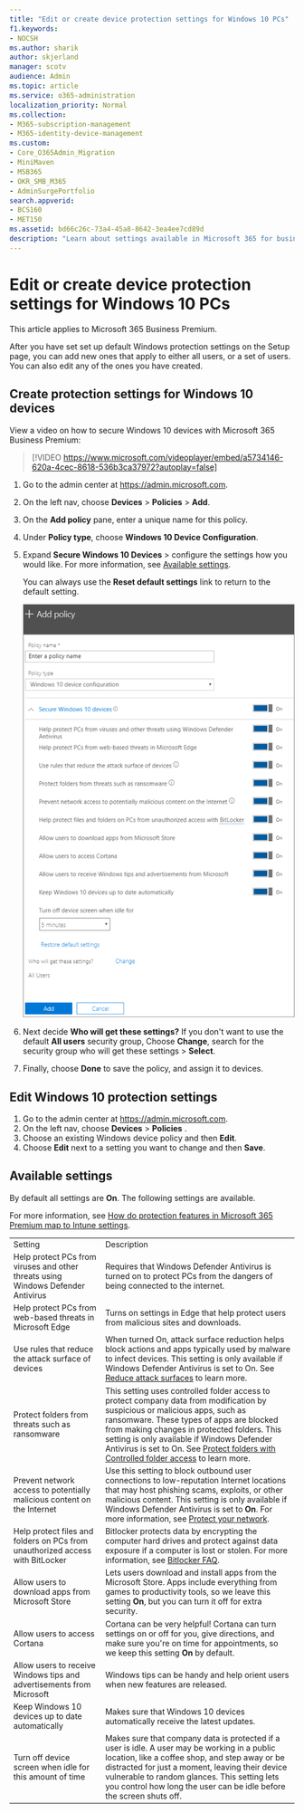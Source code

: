 ```yaml
---
title: "Edit or create device protection settings for Windows 10 PCs"
f1.keywords:
- NOCSH
ms.author: sharik
author: skjerland
manager: scotv
audience: Admin
ms.topic: article
ms.service: o365-administration
localization_priority: Normal
ms.collection: 
- M365-subscription-management
- M365-identity-device-management 
ms.custom:
- Core_O365Admin_Migration
- MiniMaven
- MSB365
- OKR_SMB_M365
- AdminSurgePortfolio
search.appverid:
- BCS160
- MET150
ms.assetid: bd66c26c-73a4-45a8-8642-3ea4ee7cd89d
description: "Learn about settings available in Microsoft 365 for business to secure Windows 10 devices."
---
```


# Edit or create device protection settings for Windows 10 PCs

This article applies to Microsoft 365 Business Premium.

After you have set set up default Windows protection settings on the Setup page, you can add new ones that apply to either all users, or a set of users. You can also edit any of the ones you have created.

## Create protection settings for Windows 10 devices

View a video on how to secure Windows 10 devices with Microsoft 365 Business Premium:
  
> [!VIDEO https://www.microsoft.com/videoplayer/embed/a5734146-620a-4cec-8618-536b3ca37972?autoplay=false]
  
1. Go to the admin center at <a href="https://go.microsoft.com/fwlink/p/?linkid=837890" target="_blank">https://admin.microsoft.com</a>. 
2. On the left nav, choose **Devices** \> **Policies** \> **Add**.
3. On the **Add policy** pane, enter a unique name for this policy. 
4. Under **Policy type**, choose **Windows 10 Device Configuration**.
5. Expand **Secure Windows 10 Devices** \> configure the settings how you would like. For more information, see [Available settings](#available-settings). 
    
    You can always use the **Reset default settings** link to return to the default setting. 
    
    ![Add policy pane with Windows 10 Device configuration selected](../media/fa9e2dc2-7eae-4c96-af34-765a1f641ecf.png)
  
6. Next decide **Who will get these settings?** If you don't want to use the default **All users** security group, Choose **Change**, search for the security group who will get these settings \> **Select**.
7. Finally, choose **Done** to save the policy, and assign it to devices. 

## Edit Windows 10 protection settings
 
1. Go to the admin center at <a href="https://go.microsoft.com/fwlink/p/?linkid=837890" target="_blank">https://admin.microsoft.com</a>.     
2. On the left nav, choose **Devices** \> **Policies** .
1. Choose an existing Windows device policy and then **Edit**.
1. Choose **Edit** next to a setting you want to change and then **Save**.

## Available settings

By default all settings are **On**. The following settings are available.
  
For more information, see [How do protection features in Microsoft 365 Premium map to Intune settings](map-protection-features-to-intune-settings.md). 
  
|||
|:-----|:-----|
|Setting  <br/> |Description  <br/> |
|Help protect PCs from viruses and other threats using Windows Defender Antivirus  <br/> |Requires that Windows Defender Antivirus is turned on to protect PCs from the dangers of being connected to the internet.  <br/> |
|Help protect PCs from web-based threats in Microsoft Edge  <br/> |Turns on settings in Edge that help protect users from malicious sites and downloads.  <br/> |
|Use rules that reduce the attack surface of devices  <br/> |When turned On, attack surface reduction helps block actions and apps typically used by malware to infect devices. This setting is only available if Windows Defender Antivirus is set to On. See [Reduce attack surfaces](/windows/security/threat-protection/microsoft-defender-atp/exploit-protection) to learn more.  <br/> |
|Protect folders from threats such as ransomware  <br/> |This setting uses controlled folder access to protect company data from modification by suspicious or malicious apps, such as ransomware. These types of apps are blocked from making changes in protected folders. This setting is only available if Windows Defender Antivirus is set to On. See [Protect folders with Controlled folder access](/mem/configmgr/protect/deploy-use/create-deploy-exploit-guard-policy#bkmk_CFA) to learn more.  <br/> |
|Prevent network access to potentially malicious content on the Internet  <br/> |Use this setting to block outbound user connections to low-reputation Internet locations that may host phishing scams, exploits, or other malicious content. This setting is only available if Windows Defender Antivirus is set to **On**. For more information, see [Protect your network](/windows/security/threat-protection/windows-defender-antivirus/configure-real-time-protection-windows-defender-antivirus).  <br/> |
|Help protect files and folders on PCs from unauthorized access with BitLocker  <br/> |Bitlocker protects data by encrypting the computer hard drives and protect against data exposure if a computer is lost or stolen. For more information, see [Bitlocker FAQ](/windows/security/information-protection/bitlocker/bitlocker-frequently-asked-questions).  <br/> |
|Allow users to download apps from Microsoft Store  <br/> |Lets users download and install apps from the Microsoft Store. Apps include everything from games to productivity tools, so we leave this setting **On**, but you can turn it off for extra security.  <br/> |
|Allow users to access Cortana  <br/> |Cortana can be very helpful! Cortana can turn settings on or off for you, give directions, and make sure you're on time for appointments, so we keep this setting **On** by default.  <br/> |
|Allow users to receive Windows tips and advertisements from Microsoft  <br/> |Windows tips can be handy and help orient users when new features are released.  <br/> |
|Keep Windows 10 devices up to date automatically  <br/> |Makes sure that Windows 10 devices automatically receive the latest updates.  <br/> |
|Turn off device screen when idle for this amount of time  <br/> |Makes sure that company data is protected if a user is idle. A user may be working in a public location, like a coffee shop, and step away or be distracted for just a moment, leaving their device vulnerable to random glances. This setting lets you control how long the user can be idle before the screen shuts off.  <br/> |